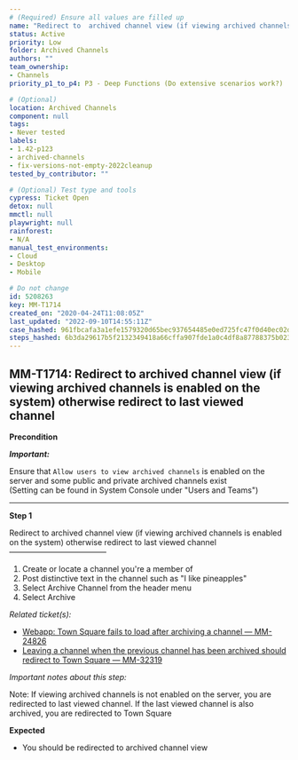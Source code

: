 ```yaml
---
# (Required) Ensure all values are filled up
name: "Redirect to  archived channel view (if viewing archived channels is enabled on the system) otherwise redirect to last viewed channel"
status: Active
priority: Low
folder: Archived Channels
authors: ""
team_ownership: 
- Channels
priority_p1_to_p4: P3 - Deep Functions (Do extensive scenarios work?)

# (Optional)
location: Archived Channels
component: null
tags: 
- Never tested
labels: 
- 1.42-p123
- archived-channels
- fix-versions-not-empty-2022cleanup
tested_by_contributor: ""

# (Optional) Test type and tools
cypress: Ticket Open
detox: null
mmctl: null
playwright: null
rainforest: 
- N/A
manual_test_environments: 
- Cloud
- Desktop
- Mobile

# Do not change
id: 5208263
key: MM-T1714
created_on: "2020-04-24T11:08:05Z"
last_updated: "2022-09-10T14:55:11Z"
case_hashed: 961fbcafa3a1efe1579320d65bec937654485e0ed725fc47f0d40ec02d0ebae86bd2eb820d6a219151c2f6464b35d95f
steps_hashed: 6b3da29617b5f2132349418a66cffa907fde1a0c4df8a87788375b023d0a6cfc5c11439ff958d6139ab7ee18e33dfb75
---
```


<!-- (Auto-generated) Based on frontmatter's "key" and "name" -->

## MM-T1714: Redirect to archived channel view (if viewing archived channels is enabled on the system) otherwise redirect to last viewed channel

**Precondition**

_**Important:**_

Ensure that `Allow users to view archived channels` is enabled on the server and some public and private archived channels exist\
(Setting can be found in System Console under "Users and Teams")

---

**Step 1**

Redirect to archived channel view (if viewing archived channels is enabled on the system) otherwise redirect to last viewed channel\
–––––––––––––––––––––––––

1. Create or locate a channel you're a member of
2. Post distinctive text in the channel such as "I like pineapples"
3. Select Archive Channel from the header menu
4. Select Archive

_Related ticket(s):_

- [Webapp: Town Square fails to load after archiving a channel — MM-24826](https://mattermost.atlassian.net/browse/MM-24826)
- [Leaving a channel when the previous channel has been archived should redirect to Town Square — MM-32319](https://mattermost.atlassian.net/browse/MM-32319)

_Important notes about this step:_

Note: If viewing archived channels is not enabled on the server, you are redirected to last viewed channel. If the last viewed channel is also archived, you are redirected to Town Square

**Expected**

- You should be redirected to archived channel view

